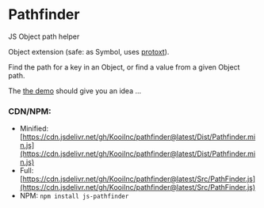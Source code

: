 # Pathfinder
JS Object path helper

Object extension (safe: as Symbol, uses [protoxt](https://github.com/KooiInc/ProtoXT)).

Find the path for a key in an Object, or find a value from a given Object path.

The [the demo](https://kooiinc.github.io/pathfinder/Demo/) should give you an idea ...

### CDN/NPM: 
- Minified: [https://cdn.jsdelivr.net/gh/KooiInc/pathfinder@latest/Dist/Pathfinder.min.js](https://cdn.jsdelivr.net/gh/KooiInc/pathfinder@latest/Dist/Pathfinder.min.js)
- Full: [https://cdn.jsdelivr.net/gh/KooiInc/pathfinder@latest/Src/PathFinder.js](https://cdn.jsdelivr.net/gh/KooiInc/pathfinder@latest/Src/PathFinder.js)
- NPM: `npm install js-pathfinder`
